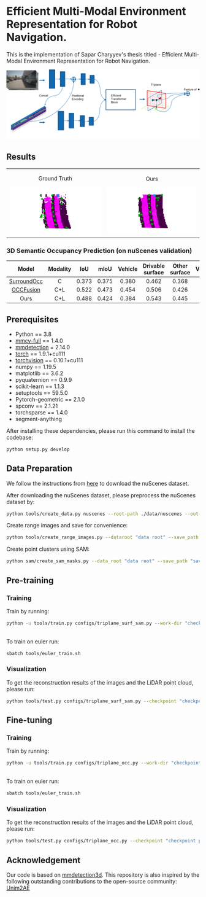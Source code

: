 # Efficient Multi-Modal Environment Representation for Robot Navigation.


This is the implementation of Sapar Charyyev's thesis titled - Efficient Multi-Modal Environment Representation for Robot Navigation.
 
![pipeline](assets/architecture.png)

## Results

<!-- ![Ground Truth](assets/gt.gif)       ![Ours](assets/our.gif) -->
<table>
  <tr>
    <td align="center">
      <p>Ground Truth</p>
      <img src="assets/gt.gif" width="350" />
    </td>
    <td align="center">
      <p>Ours</p>
      <img src="assets/our.gif" width="350" />
    </td>
  </tr>
</table>

### 3D Semantic Occupancy Prediction (on nuScenes validation)

|        Model         | Modality | IoU  | mIoU  | Vehicle | Drivable surface |	Other surface |	Vegetation |
| :------------------: | :------: | :--: | :--:  |  :--:   |   :--:           | :--:          | :--:       |
| [SurroundOcc](https://github.com/weiyithu/SurroundOcc) | C | 0.373|	0.375|	0.380|	0.462|	0.368|	0.291
| [OCCFusion](https://github.com/DanielMing123/OccFusion) | C+L | 0.522|	0.473|	0.454|	0.506|	0.426|	0.507|
| Ours | C+L | 0.488|	0.424|	0.384|	0.543|	0.445|	0.324|




## Prerequisites

- Python == 3.8
- [mmcv-full](https://github.com/open-mmlab/mmcv) == 1.4.0
- [mmdetection](http://github.com/open-mmlab/mmdetection) = 2.14.0
- [torch](https://github.com/pytorch/pytorch) == 1.9.1+cu111
- [torchvision](https://github.com/pytorch/pytorch) == 0.10.1+cu111
- numpy == 1.19.5
- matplotlib == 3.6.2
- pyquaternion == 0.9.9
- scikit-learn == 1.1.3
- setuptools == 59.5.0
- Pytorch-geometric == 2.1.0
- spconv == 2.1.21
- torchsparse == 1.4.0
- segment-anything

After installing these dependencies, please run this command to install the codebase:

```bash
python setup.py develop
```


## Data Preparation

We follow the instructions from [here](https://github.com/open-mmlab/mmdetection3d/blob/master/docs/en/datasets/nuscenes_det.md) to download the nuScenes dataset. 

After downloading the nuScenes dataset, please preprocess the nuScenes dataset by:

```bash
python tools/create_data.py nuscenes --root-path ./data/nuscenes --out-dir ./data/nuscenes --extra-tag nuscenes
```

Create range images and save for convenience:

```bash
python tools/create_range_images.py --dataroot "data root" --save_path "save path" 
```

Create point clusters using SAM:
```bash
python sam/create_sam_masks.py --data_root "data root" --save_path "save_path" --ann_file "annotation file"
```

## Pre-training

### Training

Train by running:

```bash
python -u tools/train.py configs/triplane_surf_sam.py --work-dir "checkpoint save dir" --data-root "data root"
                                 
```

To train on euler run:

```bash
sbatch tools/euler_train.sh
```


### Visualization

To get the reconstruction results of the images and the LiDAR point cloud, please run:

```bash
python tools/test.py configs/triplane_surf_sam.py --checkpoint "checkpoint path" --show-pretrain --show-dir "save location" --data-root "data root" 
```


## Fine-tuning

### Training

Train by running:

```bash
python -u tools/train.py configs/triplane_occ.py --work-dir "checkpoint save dir" --data-root "data root"
                                 
```

To train on euler run:

```bash
sbatch tools/euler_train.sh
```


### Visualization

To get the reconstruction results of the images and the LiDAR point cloud, please run:

```bash
python tools/test.py configs/triplane_occ.py --checkpoint "checkpoint path" --show-pretrain --show-dir "save location" --data-root "data root" 
```





## Acknowledgement
Our code is based on [mmdetection3d](https://github.com/open-mmlab/mmdetection3d). This repository is also inspired by the following outstanding contributions to the open-source community: [Unim2AE](https://github.com/hollow-503/UniM2AE)
